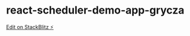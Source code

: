 # react-scheduler-demo-app-grycza

[Edit on StackBlitz ⚡️](https://stackblitz.com/edit/react-scheduler-demo-app-grycza)